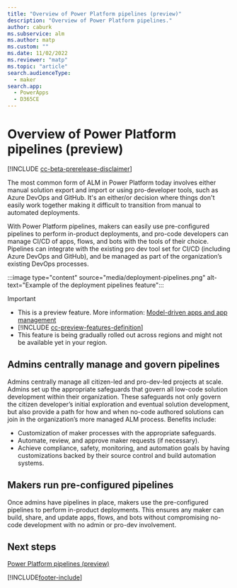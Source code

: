 ```yaml
---
title: "Overview of Power Platform pipelines (preview)"
description: "Overview of Power Platform pipelines."
author: caburk
ms.subservice: alm
ms.author: matp
ms.custom: ""
ms.date: 11/02/2022
ms.reviewer: "matp"
ms.topic: "article"
search.audienceType: 
  - maker
search.app: 
  - PowerApps
  - D365CE
---
```


# Overview of Power Platform pipelines (preview)

[!INCLUDE [cc-beta-prerelease-disclaimer](../includes/cc-beta-prerelease-disclaimer.md)]

The most common form of ALM in Power Platform today involves either manual solution export and import or using pro-developer tools, such as Azure DevOps and GitHub. It's an either/or decision where things don't easily work together making it difficult to transition from manual to automated deployments.

With Power Platform pipelines, makers can easily use pre-configured pipelines to perform in-product deployments, and pro-code developers can manage CI/CD of apps, flows, and bots with the tools of their choice. Pipelines can integrate with the existing pro dev tool set for CI/CD (including Azure DevOps and GitHub), and be managed as part of the organization’s existing DevOps processes.

:::image type="content" source="media/deployment-pipelines.png" alt-text="Example of the deployment pipelines feature":::
> [!IMPORTANT]
> - This is a preview feature. More information: [Model-driven apps and app management](/power-apps/maker/powerapps-preview-program#model-driven-apps-and-app-management)
> - [!INCLUDE [cc-preview-features-definition](../includes/cc-preview-features-definition.md)]
> - This feature is being gradually rolled out across regions and might not be available yet in your region.

## Admins centrally manage and govern pipelines

Admins centrally manage all citizen-led and pro-dev-led projects at scale. Admins set up the appropriate safeguards that govern all low-code solution development within their organization. These safeguards not only govern the citizen developer’s initial exploration and eventual solution development, but also provide a path for how and when no-code authored solutions can join in the organization’s more managed ALM process. Benefits include:

- Customization of maker processes with the appropriate safeguards.
- Automate, review, and approve maker requests (if necessary).
- Achieve compliance, safety, monitoring, and automation goals by having customizations backed by their source control and build automation systems.

## Makers run pre-configured pipelines

Once admins have pipelines in place, makers use the pre-configured pipelines to perform in-product deployments. This ensures any maker can build, share, and update apps, flows, and bots without compromising no-code development with no admin or pro-dev involvement.

## Next steps

[Power Platform pipelines (preview)](admins-makers.md#power-platform-pipelines-preview)

[!INCLUDE[footer-include](../includes/footer-banner.md)]
